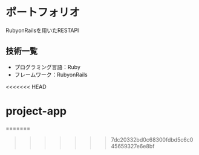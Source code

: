 #  ポートフォリオ

RubyonRailsを用いたRESTAPI

## 技術一覧
*  プログラミング言語：Ruby
*  フレームワーク：RubyonRails

<<<<<<< HEAD
# project-app
=======
>>>>>>> 7dc20332bd0c68300fdbd5c6c045659327e6e8bf

